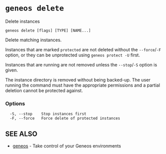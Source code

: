 # `geneos delete`

Delete instances

```text
geneos delete [flags] [TYPE] [NAME...]
```

Delete matching instances.

Instances that are marked `protected` are not deleted without the
`--force`/`-F` option, or they can be unprotected using `geneos protect
-U` first.

Instances that are running are not removed unless the `--stop`/`-S`
option is given.

The instance directory is removed without being backed-up. The user
running the command must have the appropriate permissions and a partial
deletion cannot be protected against.

### Options

```text
  -S, --stop    Stop instances first
  -F, --force   Force delete of protected instances
```

## SEE ALSO

* [geneos](geneos.md)	 - Take control of your Geneos environments
